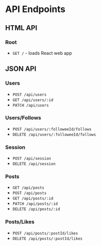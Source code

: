 # API Endpoints

## HTML API

### Root

- `GET /` - loads React web app

## JSON API

### Users
- `POST /api/users`
- `GET /api/users/:id`
- `PATCH /api/users`

### Users/Follows
- `POST /api/users/:followeeId/follows`
- `DELETE /api/users/:followeeId/follows`

### Session

- `POST /api/session`
- `DELETE /api/session`

### Posts

- `GET /api/posts`
- `POST /api/posts`
- `GET /api/posts/:id`
- `PATCH /api/posts/:id`
- `DELETE /api/posts/:id`

### Posts/Likes

- `POST /api/posts/:postId/likes`
- `DELETE /api/posts/:postId/likes`
